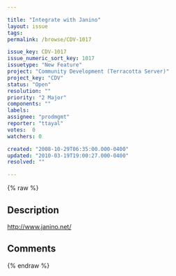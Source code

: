 ```yaml
---

title: "Integrate with Janino"
layout: issue
tags: 
permalink: /browse/CDV-1017

issue_key: CDV-1017
issue_numeric_sort_key: 1017
issuetype: "New Feature"
project: "Community Development (Terracotta Server)"
project_key: "CDV"
status: "Open"
resolution: ""
priority: "2 Major"
components: ""
labels: 
assignee: "prodmgmt"
reporter: "ttayal"
votes:  0
watchers: 0

created: "2008-10-29T06:35:00.000-0400"
updated: "2010-03-19T19:00:27.000-0400"
resolved: ""

---
```




{% raw %}



## Description

<div markdown="1" class="description">

http://www.janino.net/

</div>

## Comments



{% endraw %}
